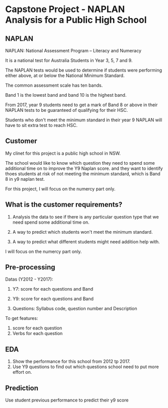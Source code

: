 # Capstone Project - NAPLAN Analysis for a Public High School

## NAPLAN

NAPLAN: National Assessment Program – Literacy and Numeracy

It is a national test for Australia Students in Year 3, 5, 7 and 9.

The NAPLAN tests would be used to determine if students were performing either above, at or below the National Minimum Standard.

The common assessment scale has ten bands.

Band 1 is the lowest band and band 10 is the highest band.


From 2017, year 9 students  need to get a mark of Band 8 or above in their NAPLAN tests to be guaranteed of qualifying for their HSC.

Students who don't meet the minimum standard in their year 9 NAPLAN will have to sit extra test to reach HSC.

## Customer

My clinet for this project is a public high school in NSW.

The school would like to know which question they need to spend some additional time on to improve the Y9 Naplan score. and they want to identify thoes students at risk of not meeting the minimum standard, which is Band 8 in y9 naplan test. 

For this project, I will focus on the numercy part only.

## What is the customer requirements?

1. Analysis the data to see if there is any particular question type that we need spend some additional time on.

2. A way to predict which students won't meet the minimum standard.

3. A way to predict what different students might need addition help with.

I will focus on the numercy part only.


## Pre-processing


Datas (Y2012 - Y2017): 

1. Y7: score for each questions and Band

2. Y9: score for each questions and Band

3. Questions: Syllabus code, question number and Description

To get features:

1. score for each question
2. Verbs for each question

## EDA

1. Show the performance for this school from 2012 tp 2017.
2. Use Y9 questions to find out which questions school need to put more effort on.

## Prediction

Use student previous performance to predict their y9 score 
